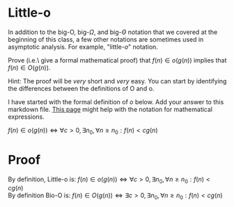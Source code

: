 # Little-o

In addition to the big-O, big-$\Omega$, and big-$\Theta$ notation that
we covered at the beginning of this class, a few other notations are sometimes
used in asymptotic analysis.  For example, "little-$o$" notation.

Prove (i.e.\ give a formal mathematical proof) that $f(n)\in o(g(n))$ implies
that $f(n)\in O(g(n))$.

Hint: The proof will be *very* short and *very* easy. You can start by
identifying the differences between the definitions of O and o.

I have started with the formal definition of $o$ below. Add your answer to this
markdown file. [This
page](https://docs.github.com/en/get-started/writing-on-github/working-with-advanced-formatting/writing-mathematical-expressions)
might help with the notation for mathematical expressions.

$f(n)\in o(g(n)) \iff \forall c>0, \exists n_0, \forall n\ge n_0: f(n) < c g(n)$

# Proof

By definition, Little-o is:
$f(n)\in o(g(n)) \iff \forall c>0, \exists n_0, \forall n\ge n_0: f(n) < c g(n)$  
By definition Bio-O is:
$f(n)\in O(g(n)) \iff \exists c>0, \exists n_0, \forall n\ge n_0: f(n) < c g(n)$
